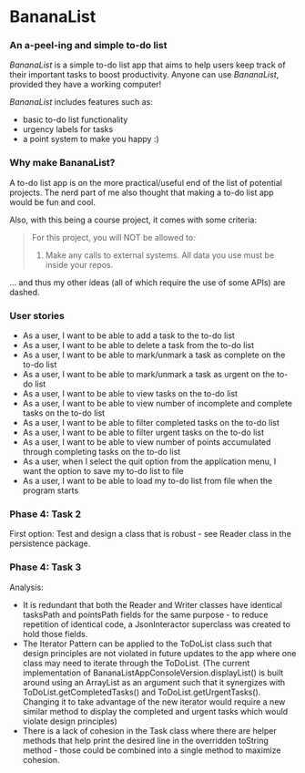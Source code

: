 # BananaList

### An a-peel-ing and simple to-do list

*BananaList* is a simple to-do list app that aims to help users 
keep track of their important tasks to boost productivity. Anyone
can use *BananaList*, provided they have a working computer!

*BananaList* includes features such as:
* basic to-do list functionality
* urgency labels for tasks
* a point system to make you happy :)

### Why make BananaList?

A to-do list app is on the more practical/useful end of the list
of potential projects. The nerd part of me also thought that 
making a to-do list app would be fun and cool.

Also, with this being a course project, it comes with some criteria:

> For this project, you will NOT be allowed to:
> 1. Make any calls to external systems. All data you use must be inside your repos.

... and thus my other ideas (all of which require the use of some APIs) are dashed.

### User stories


* As a user, I want to be able to add a task to the to-do list
* As a user, I want to be able to delete a task from the to-do list
* As a user, I want to be able to mark/unmark a task as complete on the to-do list
* As a user, I want to be able to mark/unmark a task as urgent on the to-do list
* As a user, I want to be able to view tasks on the to-do list
* As a user, I want to be able to view number of incomplete and complete tasks on the to-do list
* As a user, I want to be able to filter completed tasks on the to-do list
* As a user, I want to be able to filter urgent tasks on the to-do list
* As a user, I want to be able to view number of points accumulated through completing tasks on the to-do list
* As a user, when I select the quit option from the application menu, I want the option to save my to-do list to file
* As a user, I want to be able to load my to-do list from file when the program starts

### Phase 4: Task 2
First option: Test and design a class that is robust - see Reader class in the persistence package.

### Phase 4: Task 3
Analysis:
* It is redundant that both the Reader and Writer classes have identical tasksPath and pointsPath 
fields for the same purpose - to reduce repetition of identical code, a JsonInteractor superclass 
was created to hold those fields.
* The Iterator Pattern can be applied to the ToDoList class such that design principles are not violated in
future updates to the app where one class may need to iterate through the ToDoList. (The current 
implementation of BananaListAppConsoleVersion.displayList() is built around using an ArrayList as an argument
such that it synergizes with ToDoList.getCompletedTasks() and ToDoList.getUrgentTasks(). Changing it to take
advantage of the new iterator would require a new similar method to display the completed and urgent tasks which
would violate design principles)
* There is a lack of cohesion in the Task class where there are helper methods that help print the
desired line in the overridden toString method - those could be combined into a single method to maximize
cohesion.